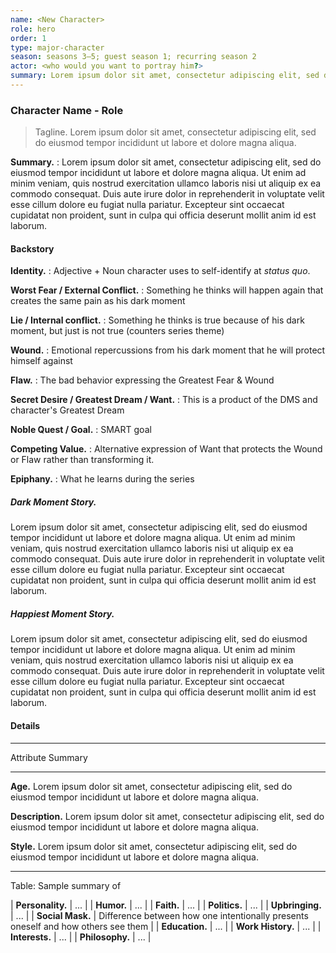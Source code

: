 ```yaml
---
name: <New Character>
role: hero
order: 1
type: major-character
season: seasons 3–5; guest season 1; recurring season 2
actor: <who would you want to portray him?>
summary: Lorem ipsum dolor sit amet, consectetur adipiscing elit, sed do eiusmod tempor incididunt ut labore et dolore magna aliqua. Ut enim ad minim veniam, quis nostrud exercitation ullamco laboris nisi ut aliquip ex ea commodo consequat. Duis aute irure dolor in reprehenderit in voluptate velit esse cillum dolore eu fugiat nulla pariatur. Excepteur sint occaecat cupidatat non proident, sunt in culpa qui officia deserunt mollit anim id est laborum.
---
```

<!--

Snowflake 3 - Character Summary. Take an hour and write a one-page summary sheet that tells
* one-sentence summary of character's storyline
* Secret Desire / Want / Motivation
* Nobel Quest / Goal (SMART)
* Epiphany, how the character changes
* one-paragraph summary of character's storyline

Snowflake 5 - Character Backstory. Take a few hours per character to explore their backstory and how it propels them forward.

Snowflake 7 - Character Details. Take several hours per character and drill deep into them by creating a character bible for each one. This is where you will save all the details about your characters.

-->

### Character Name - Role

<!-- The sections (Summary, Backstory, Details) derive from Randy Ingermanson’s Snowflake advice.
* Backstory was derived from The Story Equation, by Susan May Warren. Basically, Ms. Warren’s advice lays right on top of Randy’s.
-->

> Tagline. Lorem ipsum dolor sit amet, consectetur adipiscing elit, sed do eiusmod tempor incididunt ut labore et dolore magna aliqua.

<!-- One-paragraph summary of the series from the character’s point-of-view. Setup, 8-segments, conclusion. -->

**Summary.**
: Lorem ipsum dolor sit amet, consectetur adipiscing elit, sed do eiusmod tempor incididunt ut labore et dolore magna aliqua. Ut enim ad minim veniam, quis nostrud exercitation ullamco laboris nisi ut aliquip ex ea commodo consequat. Duis aute irure dolor in reprehenderit in voluptate velit esse cillum dolore eu fugiat nulla pariatur. Excepteur sint occaecat cupidatat non proident, sunt in culpa qui officia deserunt mollit anim id est laborum.

#### Backstory

**Identity.**
: Adjective + Noun character uses to self-identify at _status quo_.

**Worst Fear / External Conflict.**
: Something he thinks will happen again that creates the same pain as his dark moment

**Lie / Internal conflict.**
:  Something he thinks is true because of his dark moment, but just is not true (counters series theme)

**Wound.**
: Emotional repercussions from his dark moment that he will protect himself against

**Flaw.**
: The bad behavior expressing the Greatest Fear & Wound

**Secret Desire / Greatest Dream / Want.**
: This is a product of the DMS and character's Greatest Dream

**Noble Quest / Goal.**
: SMART goal

**Competing Value.**
: Alternative expression of Want that protects the Wound or Flaw rather than transforming it.

**Epiphany.**
: What he learns during the series

##### Dark Moment Story.

<!-- This is a short story about a specific, reader-relevant event that happened that the character remembers and can tell in detail. It is not a traumatic event, but something that happened soon after that drove it home. It leads to understanding what he needs to heal his Flaw and obtain his Greatest Dream. If the author cannot feel for the character, then there’s a problem.

Think _Butcher of Anderson Station_. Rough out a story about the character's past that gives them a flawed view of reality.
-->

Lorem ipsum dolor sit amet, consectetur adipiscing elit, sed do eiusmod tempor incididunt ut labore et dolore magna aliqua. Ut enim ad minim veniam, quis nostrud exercitation ullamco laboris nisi ut aliquip ex ea commodo consequat. Duis aute irure dolor in reprehenderit in voluptate velit esse cillum dolore eu fugiat nulla pariatur. Excepteur sint occaecat cupidatat non proident, sunt in culpa qui officia deserunt mollit anim id est laborum.

##### Happiest Moment Story.

<!-- What was the character’s happiest moment? This is the inverse of the Dark Moment Story. Just like the DMS. Also like the DMS, the character will feed this back to the reader in dialog. Have your character write this in the first person. What of this moment can we bring back to the character at the Denouement
-->

Lorem ipsum dolor sit amet, consectetur adipiscing elit, sed do eiusmod tempor incididunt ut labore et dolore magna aliqua. Ut enim ad minim veniam, quis nostrud exercitation ullamco laboris nisi ut aliquip ex ea commodo consequat. Duis aute irure dolor in reprehenderit in voluptate velit esse cillum dolore eu fugiat nulla pariatur. Excepteur sint occaecat cupidatat non proident, sunt in culpa qui officia deserunt mollit anim id est laborum.

#### Details

------------  ------------------------------------------------------
Attribute  Summary
------------  ------------------------------------------------------
**Age.**  Lorem ipsum dolor sit amet, consectetur adipiscing elit, sed do eiusmod tempor incididunt ut labore et dolore magna aliqua.

**Description.**  Lorem ipsum dolor sit amet, consectetur adipiscing elit, sed do eiusmod tempor incididunt ut labore et dolore magna aliqua.

**Style.**  Lorem ipsum dolor sit amet, consectetur adipiscing elit, sed do eiusmod tempor incididunt ut labore et dolore magna aliqua.
------------  ------------------------------------------------------

Table: Sample summary of


| **Personality.** | ... |
| **Humor.** | ... |
| **Faith.** | ... |
| **Politics.** | ... |
| **Upbringing.** | ... |
| **Social&nbsp;Mask.**  | Difference between how one intentionally presents oneself and how others see them |
| **Education.** | ... |
| **Work History.** | ... |
| **Interests.** | ... |
| **Philosophy.** | ... |

<!-- ##### Physical
*  **Age.** ...
*  **Description.** ...
*  **Style.** ...

##### Emotional / Family Life

*  **Personality.** ...
*  **Humor.** ...
*  **Faith.** ...
*  **Politics.** ...
*  **Upbringing.** ...
*  **Social Mask.** Difference between how one intentionally presents oneself and how others see them

##### Intellectual / Work Life

*  **Education.** ...
*  **Work History.** ...
*  **Interests.** ...
*  **Philosophy.** ... -->
